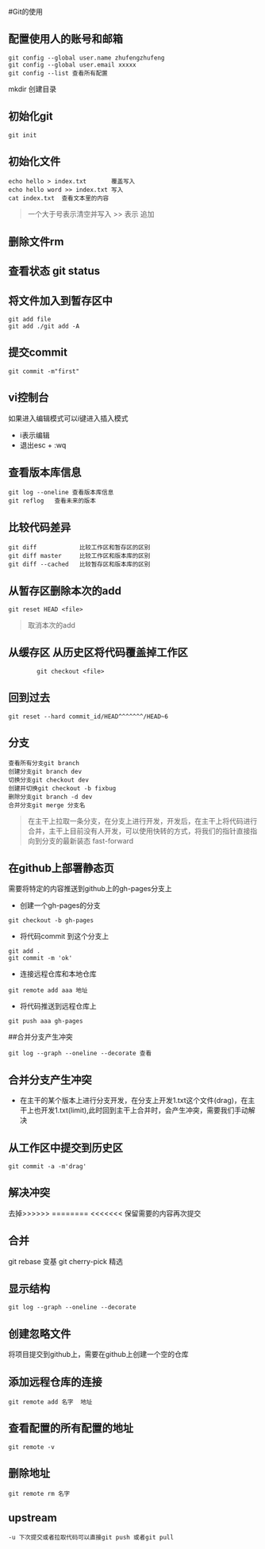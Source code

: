 #Git的使用
## 配置使用人的账号和邮箱

	git config --global user.name zhufengzhufeng
	git config --global user.email xxxxx
	git config --list 查看所有配置


mkdir 创建目录

## 初始化git

	git init

## 初始化文件

	echo hello > index.txt       覆盖写入
	echo hello word >> index.txt 写入
	cat index.txt  查看文本里的内容


> 一个大于号表示清空并写入 >> 表示 追加

## 删除文件rm

## 查看状态  git status

## 将文件加入到暂存区中
```
git add file
git add ./git add -A
```
## 提交commit
```
git commit -m"first"
```
## vi控制台
如果进入编辑模式可以i键进入插入模式

- i表示编辑
- 退出esc + :wq

## 查看版本库信息

	git log --oneline 查看版本库信息
	git reflog   查看未来的版本


## 比较代码差异

	git diff            比较工作区和暂存区的区别
	git diff master     比较工作区和版本库的区别
	git diff --cached   比较暂存区和版本库的区别


## 从暂存区删除本次的add
```
git reset HEAD <file>
```

> 取消本次的add

## 从缓存区 从历史区将代码覆盖掉工作区
```
		git checkout <file>
```

## 回到过去
```
git reset --hard commit_id/HEAD^^^^^^^/HEAD~6
```


## 分支

	查看所有分支git branch
	创建分支git branch dev
	切换分支git checkout dev
	创建并切换git checkout -b fixbug
	删除分支git branch -d dev
	合并分支git merge 分支名

> 在主干上拉取一条分支，在分支上进行开发，开发后，在主干上将代码进行合并，主干上目前没有人开发，可以使用快转的方式，将我们的指针直接指向到分支的最新装态 fast-forward

## 在github上部署静态页
需要将特定的内容推送到github上的gh-pages分支上

- 创建一个gh-pages的分支
```
git checkout -b gh-pages
```
- 将代码commit 到这个分支上
```
git add .
git commit -m 'ok'
```
- 连接远程仓库和本地仓库
```
git remote add aaa 地址
```
- 将代码推送到远程仓库上
```
git push aaa gh-pages
```

##合并分支产生冲突

	git log --graph --oneline --decorate 查看

## 合并分支产生冲突
- 在主干的某个版本上进行分支开发，在分支上开发1.txt这个文件(drag)，在主干上也开发1.txt(limit),此时回到主干上合并时，会产生冲突，需要我们手动解决

## 从工作区中提交到历史区
```
git commit -a -m'drag'
```

## 解决冲突
去掉>>>>>> ========  <<<<<<< 保留需要的内容再次提交

## 合并
git rebase 变基
git cherry-pick 精选

## 显示结构
```
git log --graph --oneline --decorate
```

## 创建忽略文件
将项目提交到github上，需要在github上创建一个空的仓库

## 添加远程仓库的连接
```
git remote add 名字  地址
```
## 查看配置的所有配置的地址
```
git remote -v
```
## 删除地址
```
git remote rm 名字
```
## upstream
```
-u 下次提交或者拉取代码可以直接git push 或者git pull
```


